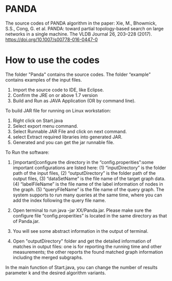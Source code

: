 # PANDA
The source codes of PANDA algorithm in the paper: Xie, M., Bhowmick, S.S., Cong, G. et al. PANDA: toward partial topology-based search on large networks in a single machine. The VLDB Journal 26, 203–228 (2017). https://doi.org/10.1007/s00778-016-0447-0

# How to use the codes
The folder "Panda" contains the source codes.
The folder “example” contains examples of the input files.

1. Import the source code to IDE, like Eclipse. 
2. Confirm the JRE on or above 1.7 version
3. Build and Run as JAVA Application (OR by command line).

To build JAR file for running on Linux workstation:
1. Right click on Start.java 
2. Select export menu command.
3. Select Runnable JAR File and click on next command.
4. select Extract required libraries into generated JAR.
5. Generated and you can get the jar runnable file.

To Run the software:
1. [important]configure the directory in the “config.properities”:some important configurations are listed here:
(1) “inputDirectory” is the folder path of the input files,
(2) “outputDirectory” is the folder path of the output files, 
(3) “dataSetName” is the file name of the target graph data.
(4) “labelFileName” is the file name of the label information of nodes in the graph.
(5) “queryFileName” is the file name of the query graph. The system supports to run many queries at the same time, where you can add the index following the query file name.

2. Open terminal to run java -jar XX/Panda.jar. Please make sure the configure file “config.properities” is located in the same directory as that of Panda.jar.

3. You will see some abstract information in the output of terminal.

4. Open "outputDirectory" folder and get the detailed information of matches in output files: one is for reporting the running time and other measurements; the other reports the found matched graph information including the merged subgraphs.

 
In the main function of Start.java, you can change the number of results parameter k and the desired algorithm variants.
